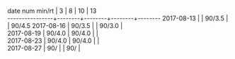 date num min/rt |   3    |   8    |   10   |   13   
----------------+--------+--------+--------+--------
2017-08-13      |        | 90/3.5 |        | 90/4.5
2017-08-16      | 90/3.5 |        | 90/3.0 |       
2017-08-19      | 90/4.0 | 90/4.0 |        |       
2017-08-23      | 90/4.0 | 90/4.0 |        |       
2017-08-27      | 90/    |        | 90/    |        
